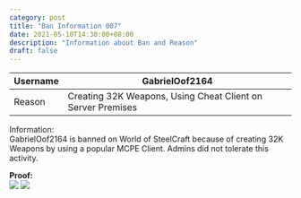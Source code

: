 ```yaml
---
category: post
title: "Ban Information 007"
date: 2021-05-10T14:30:00+08:00
description: "Information about Ban and Reason"
draft: false
---
```

|Username|GabrielOof2164|
|-|-|
|Reason|Creating 32K Weapons, Using Cheat Client on Server Premises|

Information:  
GabrielOof2164 is banned on World of SteelCraft because of creating 32K Weapons by using a popular MCPE Client. Admins did not tolerate this activity.

**Proof:**  
![](/images/ban/received_394889548710287.jpeg)
![](/images/ban/received_619623709203925.jpeg)